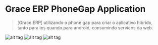 # Grace ERP PhoneGap Application 

> [Grace ERP] utilizando o phone gap para criar o aplicativo hibrido, tanto para ios quando para android, consumindo servicos da web.
  
![alt tag](https://raw.githubusercontent.com/tonepanetone/Grace_ERP_phonegap/master/grace1.jpg)
![alt tag](https://raw.githubusercontent.com/tonepanetone/Grace_ERP_phonegap/master/grace2.jpg)
![alt tag](https://raw.githubusercontent.com/tonepanetone/Grace_ERP_phonegap/master/grace3.jpg)
